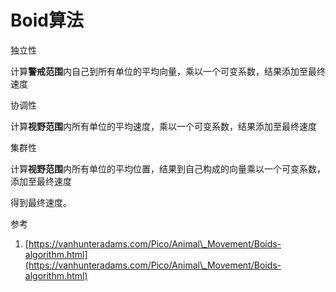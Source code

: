 # Boid算法

独立性

计算**警戒范围**内自己到所有单位的平均向量，乘以一个可变系数，结果添加至最终速度

协调性

计算**视野范围**内所有单位的平均速度，乘以一个可变系数，结果添加至最终速度

集群性

计算**视野范围**内所有单位的平均位置，结果到自己构成的向量乘以一个可变系数，添加至最终速度



得到最终速度。



参考

1. [https://vanhunteradams.com/Pico/Animal\_Movement/Boids-algorithm.html](https://vanhunteradams.com/Pico/Animal\_Movement/Boids-algorithm.html)
